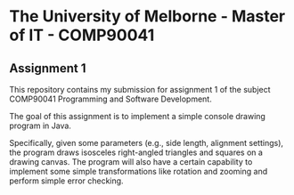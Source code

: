 # The University of Melborne - Master of IT - COMP90041
## Assignment 1

This repository contains my submission for assignment 1 of the subject COMP90041 Programming and Software Development.

The goal of this assignment is to implement a simple console drawing program in Java.
<p>Specifically, given some parameters (e.g., side length, alignment settings), the program draws isosceles right-angled triangles and squares on a drawing canvas. The program will also have a certain capability to implement some simple transformations like rotation and zooming and perform simple error checking.</p>
